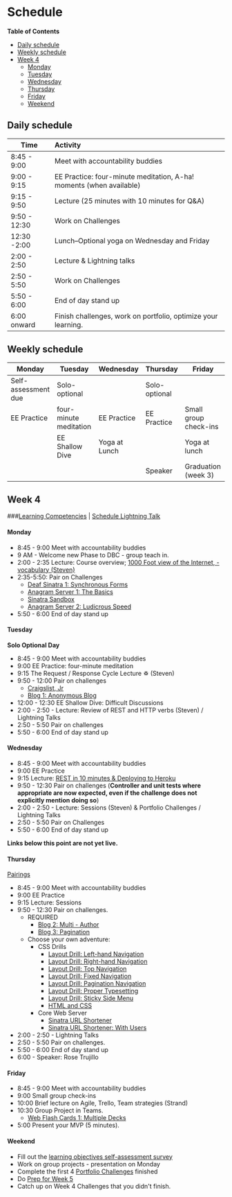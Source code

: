 # Schedule

**Table of Contents**

- [Daily schedule](#daily-schedule)
- [Weekly schedule](#weekly-schedule)
- [Week 4](#week-4)
  - [Monday](#monday)
  - [Tuesday](#tuesday)
  - [Wednesday](#wednesday)
  - [Thursday](#thursday)
  - [Friday](#friday)
  - [Weekend](#weekend)

## Daily schedule

Time          | Activity
------------- | :------------------------------------------------------------
8:45 - 9:00   | Meet with accountability buddies
9:00 - 9:15   | EE Practice: four-minute meditation, A-ha! moments (when available)
9:15 - 9:50   | Lecture (25 minutes with 10 minutes for Q&A)
9:50 - 12:30  | Work on Challenges
12:30 -2:00   | Lunch–Optional yoga on Wednesday and Friday
2:00 - 2:50   | Lecture & Lightning talks
2:50 - 5:50   | Work on Challenges
5:50 - 6:00   | End of day stand up
6:00 onward   | Finish challenges, work on portfolio, optimize your learning.

## Weekly schedule

Monday | Tuesday       | Wednesday     | Thursday      | Friday
------ | ------------  | ------------- | ------------- | -------------
Self-assessment due | Solo-optional |  | Solo-optional |
EE Practice | four-minute meditation  | EE Practice | EE Practice | Small group check-ins
       | EE Shallow Dive | Yoga at Lunch |             | Yoga at lunch
       |               |               | Speaker       | Graduation (week 3)

## Week 4

###[Learning Competencies](learning-competencies/week-4-lc.md) | [Schedule Lightning Talk](lightning-talks/lt-week4.md)

#### Monday

- 8:45 - 9:00 Meet with accountability buddies
- 9 AM - Welcome new Phase to DBC - group teach in.
- 2:00 - 2:35 Lecture: Course overview; [1000 Foot view of the Internet, - vocabulary (Steven)](./lecture-notes/1000_foot_view_of_internet)
- 2:35-5:50: Pair on Challenges
  - [Deaf Sinatra 1: Synchronous Forms](https://github.com/banana-slugs-2014/deaf-sinatra-1-synchronous-forms-challenge)
  - [Anagram Server 1: The Basics](https://github.com/banana-slugs-2014/anagram-server-1-the-basics-challenge)
  - [Sinatra Sandbox](https://github.com/banana-slugs-2014/sinatra-sandbox-challenge)
  - [Anagram Server 2: Ludicrous Speed](https://github.com/banana-slugs-2014/anagram-server-2-ludicrous-speed-challenge)
- 5:50 - 6:00 End of day stand up

#### Tuesday
**Solo Optional Day**

- 8:45 - 9:00 Meet with accountability buddies
- 9:00 EE Practice: four-minute meditation
- 9:15 The Request / Response Cycle Lecture ♽ (Steven)
- 9:50 - 12:00 Pair on challenges
  - [Craigslist, Jr](https://github.com/banana-slugs-2014/craigslist-jr-challenge)
  - [Blog 1: Anonymous Blog](https://github.com/banana-slugs-2014/blog-1-anonymous-blog-challenge)
- 12:00 - 12:30 EE Shallow Dive: Difficult Discussions
- 2:00 - 2:50 - Lecture: Review of REST and HTTP verbs (Steven) / Lightning Talks
- 2:50 - 5:50 Pair on challenges
- 5:50 - 6:00 End of day stand up

#### Wednesday

- 8:45 - 9:00 Meet with accountability buddies
- 9:00 EE Practice
- 9:15 Lecture: [REST in 10 minutes & Deploying to Heroku](lecture-notes/REST-and-heroku.md)
- 9:50 - 12:30 Pair on challenges (**Controller and unit tests where
  appropriate are now expected, even if the challenge does not explicitly mention doing so**)
- 2:00 - 2:50 - Lecture: Sessions (Steven) &amp; Portfolio Challenges / Lightning Talks
- 2:50 - 5:50 Pair on Challenges
- 5:50 - 6:00 End of day stand up

**Links below this point are not yet live.**
#### Thursday

[Pairings](./2014-02-20-pairings.md)

- 8:45 - 9:00 Meet with accountability buddies
- 9:00 EE Practice
- 9:15 Lecture: Sessions
- 9:50 - 12:30 Pair on challenges.
  - REQUIRED
      - [Blog 2: Multi - Author](https://github.com/banana-slugs-2014/blog-2-multi-author-challenge)
      - [Blog 3: Pagination](https://github.com/banana-slugs-2014/blog-3-pagination-challenge)
  - Choose your own adventure:
    - CSS Drills
      - [Layout Drill: Left-hand Navigation](https://github.com/banana-slugs-2014/layout-drill-left-hand-navigation-challenge)
      - [Layout Drill: Right-hand Navigation](https://github.com/banana-slugs-2014/layout-drill-right-hand-navigation-challenge)
      - [Layout Drill: Top Navigation](https://github.com/banana-slugs-2014/layout-drill-top-navigation-challenge)
      - [Layout Drill: Fixed Navigation](https://github.com/banana-slugs-2014/layout-drill-fixed-navigation-challenge)
      - [Layout Drill: Pagination Navigation](https://github.com/banana-slugs-2014/layout-drill-pagination-navigation-challenge)
      - [Layout Drill: Proper Typesetting](https://github.com/banana-slugs-2014/layout-drill-proper-typesetting-challenge)
      - [Layout Drill: Sticky Side Menu](https://github.com/banana-slugs-2014/layout-drill-sticky-side-menu-challenge)
      - [HTML and CSS](https://github.com/banana-slugs-2014/html-and-css-challenge)
    - Core Web Server
      - [Sinatra URL Shortener](https://github.com/banana-slugs-2014/sinatra-url-shortener-challenge)
      - [Sinatra URL Shortener: With Users](https://github.com/banana-slugs-2014/sinatra-url-shortener-with-users-challenge)
- 2:00 - 2:50 - Lightning Talks
- 2:50 - 5:50 Pair on challenges.
- 5:50 - 6:00 End of day stand up
- 6:00 - Speaker: Rose Trujillo

#### Friday

- 8:45 - 9:00 Meet with accountability buddies
- 9:00 Small group check-ins
- 10:00 Brief lecture on Agile, Trello, Team strategies (Strand)
- 10:30 Group Project in Teams.
  - [Web Flash Cards 1: Multiple Decks](https://github.com/banana-slugs-2014/web-flash-cards-1-multiple-decks-challenge)
- 5:00 Present your MVP (5 minutes).

#### Weekend

- Fill out the [learning objectives self-assessment survey]()
- Work on group projects - presentation on Monday
- Complete the first 4 [Portfolio Challenges](portfolio-challenges.md) finished
- Do [Prep for Week 5](week-5-prep.md)
- Catch up on Week 4 Challenges that you didn't finish.
